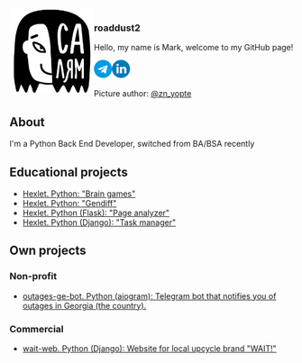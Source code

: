 <picture align="left">
  <source media="(prefers-color-scheme: dark)" srcset="hello_dark.png">
  <source media="(prefers-color-scheme: light)" srcset="hello_light.jpg">
  <img src="hello_light.jpg" align="left"  width="150" height="150" alt="A girl with text 'Hello' on Tatar language">
</picture>

### roaddust2

<p>Hello, my name is Mark, welcome to my GitHub page!</p>
<a href="https://t.me/roaddust2">
  <img align="left" alt="roaddust2 Telegram" width="32px" src="telegram.png"></a>
<a href="https://www.linkedin.com/in/roaddust2/">
  <img align="left" alt="roaddust2 LinkedIn" width="32px" src="linkedin.png"></a>
<br>
<br>
<br>
Picture author: <a href="https://www.instagram.com/zn_yopte">@zn_yopte</a>

## About
I'm a Python Back End Developer, switched from BA/BSA recently <br>

## Educational projects
- [Hexlet. Python: "Brain games"](https://github.com/roaddust2/python-project-lvl1) <br>
- [Hexlet. Python: "Gendiff"](https://github.com/roaddust2/python-project-50) <br>
- [Hexlet. Python (Flask): "Page analyzer"](https://github.com/roaddust2/python-project-83) <br>
- [Hexlet. Python (Django): "Task manager"](https://github.com/roaddust2/python-project-52) <br>
## Own projects
### Non-profit
- [outages-ge-bot. Python (aiogram): Telegram bot that notifies you of outages in Georgia (the country).](https://github.com/roaddust2/wait-web) <br>
### Commercial
- [wait-web. Python (Django): Website for local upcycle brand "WAIT!"](https://github.com/roaddust2/outages-ge-bot)
